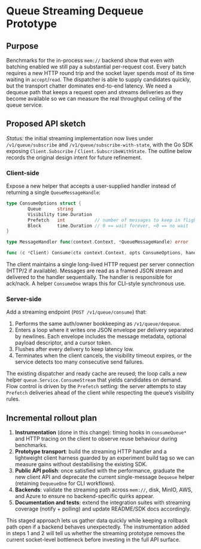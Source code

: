 # Queue Streaming Dequeue Prototype

## Purpose

Benchmarks for the in-process `mem://` backend show that even with batching
enabled we still pay a substantial per-request cost. Every batch requires a new
HTTP round trip and the socket layer spends most of its time waiting in
`accept`/`read`.  The dispatcher is able to supply candidates quickly, but the
transport chatter dominates end-to-end latency.  We need a dequeue path that
keeps a request open and streams deliveries as they become available so we can
measure the real throughput ceiling of the queue service.

## Proposed API sketch

_Status:_ the initial streaming implementation now lives under
`/v1/queue/subscribe` and `/v1/queue/subscribe-with-state`, with the Go SDK
exposing `Client.Subscribe` / `Client.SubscribeWithState`. The outline below
records the original design intent for future refinement.

### Client-side

Expose a new helper that accepts a user-supplied handler instead of returning a
single `QueueMessageHandle`:

```go
type ConsumeOptions struct {
        Queue      string
        Visibility time.Duration
        Prefetch   int           // number of messages to keep in flight
        Block      time.Duration // 0 == wait forever, <0 == no wait
}

type MessageHandler func(context.Context, *QueueMessageHandle) error

func (c *Client) Consume(ctx context.Context, opts ConsumeOptions, handler MessageHandler) error
```

The client maintains a single long-lived HTTP request per server connection
(HTTP/2 if available).  Messages are read as a framed JSON stream and delivered
to the handler sequentially.  The handler is responsible for ack/nack.  A helper
`ConsumeOne` wraps this for CLI-style synchronous use.

### Server-side

Add a streaming endpoint (`POST /v1/queue/consume`) that:

1. Performs the same auth/owner bookkeeping as `/v1/queue/dequeue`.
2. Enters a loop where it writes one JSON envelope per delivery separated by
   newlines.  Each envelope includes the message metadata, optional payload
   descriptor, and a cursor token.
3. Flushes after every delivery to keep latency low.
4. Terminates when the client cancels, the visibility timeout expires, or the
   service detects too many consecutive send failures.

The existing dispatcher and ready cache are reused; the loop calls a new helper
`queue.Service.ConsumeStream` that yields candidates on demand.  Flow control is
driven by the `Prefetch` setting: the server attempts to stay `Prefetch`
deliveries ahead of the client while respecting the queue’s visibility rules.

## Incremental rollout plan

1. **Instrumentation** (done in this change): timing hooks in `consumeQueue*`
   and HTTP tracing on the client to observe reuse behaviour during benchmarks.
2. **Prototype transport**: build the streaming HTTP handler and a lightweight
   client harness guarded by an experiment build tag so we can measure gains
   without destabilising the existing SDK.
3. **Public API polish**: once satisfied with the performance, graduate the new
   client API and deprecate the current single-message `Dequeue` helper
   (retaining `DequeueOne` for CLI workflows).
4. **Backends**: validate the streaming path across `mem://`, disk, MinIO, AWS,
   and Azure to ensure no backend-specific quirks appear.
5. **Documentation and tests**: extend the integration suites with streaming
   coverage (notify + polling) and update README/SDK docs accordingly.

This staged approach lets us gather data quickly while keeping a rollback path
open if a backend behaves unexpectedly.  The instrumentation added in steps 1
and 2 will tell us whether the streaming prototype removes the current
socket-level bottleneck before investing in the full API surface.
